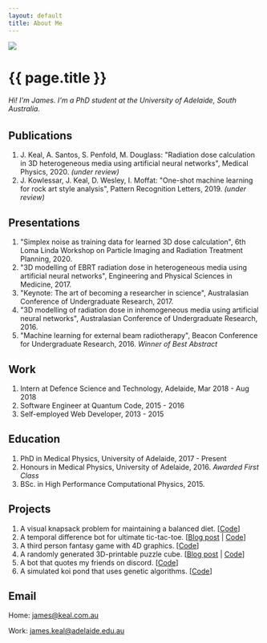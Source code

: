 ```yaml
---
layout: default
title: About Me
---
```


<img class="profile-picture" src="{{ site.profile_picture }}">

# {{ page.title }}
###### Hi! I'm James. I'm a PhD student at the University of Adelaide, South Australia.

<!-- ## Interests

My honours and PhD studies have been in using artificial intelligence to improve radiation dose estimations as quickly and effectively as possible. However, I am interested in all things machine learning and jump at any opportunity to apply my physics and computational skills to other fields. Recently this resulted in me working with some archeology professionals to develop a recognition and classification program for indigenous rock art. -->

## Publications

1. J. Keal, A. Santos, S. Penfold, M. Douglass: "Radiation dose calculation in 3D heterogeneous media using artificial neural networks", Medical Physics, 2020. *(under review)*
2. J. Kowlessar, J. Keal, D. Wesley, I. Moffat: "One-shot machine learning for rock art style analysis", Pattern Recognition Letters, 2019. *(under review)*

## Presentations

1. "Simplex noise as training data for learned 3D dose calculation", 6th Loma Linda Workshop on Particle Imaging and Radiation Treatment Planning, 2020.
2. "3D modelling of EBRT radiation dose in heterogeneous media using artificial neural networks", Engineering and Physical Sciences in Medicine, 2017.
3. "Keynote: The art of becoming a researcher in science", Australasian Conference of Undergraduate Research, 2017.
4. "3D modelling of radiation dose in inhomogeneous media using artificial neural networks", Australasian Conference of Undergraduate Research, 2016.
5. "Machine learning for external beam radiotherapy", Beacon Conference for Undergraduate Research, 2016. *Winner of Best Abstract*

## Work

1. Intern at Defence Science and Technology, Adelaide, Mar 2018 - Aug 2018
2. Software Engineer at Quantum Code, 2015 - 2016
3. Self-employed Web Developer, 2013 - 2015

## Education

1. PhD in Medical Physics, University of Adelaide, 2017 - Present
2. Honours in Medical Physics, University of Adelaide, 2016. *Awarded First Class*
3. BSc. in High Performance Computational Physics, 2015.

## Projects

1. A visual knapsack problem for maintaining a balanced diet. [[Code](https://github.com/keeeal/nourish)]
2. A temporal difference bot for ultimate tic-tac-toe. [[Blog post](temporal-difference-learning-for-ultimate-tic-tac-toe) | [Code](https://github.com/keeeal/temporal-ut3)]
3. A third person fantasy game with 4D graphics. [[Code](https://github.com/keeeal/hyperforrest)]
4. A randomly generated 3D-printable puzzle cube. [[Blog post](procedurally-generating-puzzles-with-openscad-and-python) | [Code](https://github.com/keeeal/puzzle-cube)]
5. A bot that quotes my friends on discord. [[Code](https://github.com/keeeal/quothbot)]
6. A simulated koi pond that uses genetic algorithms. [[Code](https://github.com/keeeal/koi)]

## Email

Home: [james@keal.com.au](mailto:james@keal.com.au)

Work: [james.keal@adelaide.edu.au](mailto:james.keal@adelaide.edu.au)

<!-- ## Social

* [Twitter](https://twitter.com/_keeeal)
* [LinkedIn](https://www.linkedin.com/in/jkeal/) -->
